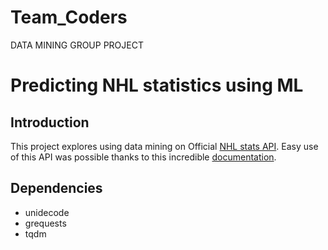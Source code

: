 # Team_Coders
DATA MINING GROUP PROJECT

# Predicting NHL statistics using ML

## Introduction

This project explores using data mining on Official [NHL stats API](https://statsapi.web.nhl.com/api/v1/). 
Easy use of this API was possible thanks to this incredible [documentation](https://gitlab.com/dword4/nhlapi/-/blob/master/stats-api.md).

## Dependencies
- unidecode
- grequests
- tqdm
